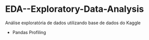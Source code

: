 # EDA--Exploratory-Data-Analysis
Análise exploratória de dados utilizando base de dados do Kaggle
- Pandas Profiling
